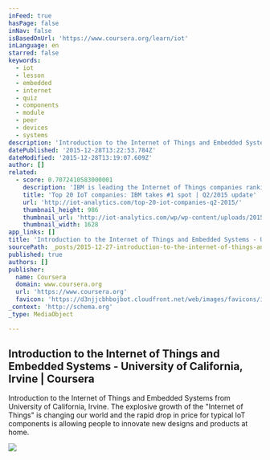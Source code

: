 ```yaml
---
inFeed: true
hasPage: false
inNav: false
isBasedOnUrl: 'https://www.coursera.org/learn/iot'
inLanguage: en
starred: false
keywords:
  - iot
  - lesson
  - embedded
  - internet
  - quiz
  - components
  - module
  - peer
  - devices
  - systems
description: 'Introduction to the Internet of Things and Embedded Systems from University of California, Irvine. The explosive growth of the "Internet of Things" is changing our world and the rapid drop in price for typical IoT components is allowing people to innovate new designs and products at home.'
datePublished: '2015-12-28T13:22:53.784Z'
dateModified: '2015-12-28T13:19:07.609Z'
author: []
related:
  - score: 0.7072410583000001
    description: 'IBM is leading the Internet of Things companies ranking for Q2/2015 mainly due to its massive investment of $3bn it is starting to put into IoT. Intel, that had previously been number 1, has fallen to the third position. The race between the five big companies (IBM, Google, Intel, Microsoft and Cisco) continues.'
    title: 'Top 20 IoT companies: IBM takes #1 spot | Q2/2015 update'
    url: 'http://iot-analytics.com/top-20-iot-companies-q2-2015/'
    thumbnail_height: 986
    thumbnail_url: 'http://iot-analytics.com/wp/wp-content/uploads/2015/07/IoT-companies-ranking-Q2-2015-v2-min.png'
    thumbnail_width: 1628
app_links: []
title: 'Introduction to the Internet of Things and Embedded Systems - University of California, Irvine | Coursera'
sourcePath: _posts/2015-12-27-introduction-to-the-internet-of-things-and-embedded-systems.md
published: true
authors: []
publisher:
  name: Coursera
  domain: www.coursera.org
  url: 'https://www.coursera.org'
  favicon: 'https://d3njjcbhbojbot.cloudfront.net/web/images/favicons/icon-blue-32x32.png'
_context: 'http://schema.org'
_type: MediaObject

---
```

<article style=""><h1>Introduction to the Internet of Things and Embedded Systems - University of California, Irvine | Coursera</h1><p>Introduction to the Internet of Things and Embedded Systems from University of California, Irvine. The explosive growth of the "Internet of Things" is changing our world and the rapid drop in price for typical IoT components is allowing people to innovate new designs and products at home.</p><img src="https://s3-us-west-2.amazonaws.com/the-grid-img/p/897a67f3791690e7aa76a520232d10c6d230fc0f.jpg" /></article>